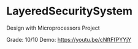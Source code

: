 # LayeredSecuritySystem
Design with Microprocessors Project

Grade: 10/10
Demo: https://youtu.be/cNftFfPYYjY

